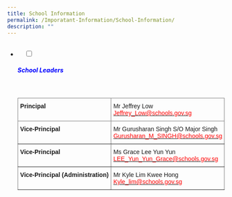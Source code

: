 ```yaml
---
title: School Information
permalink: /Imporatant-Information/School-Information/
description: ""
---
```

<ul class="jekyllcodex_accordion">
  <li>
    <input type="checkbox" id="accordion1">
		<label for="accordion1"><h5 style="color:blue">School Leaders</h5></label>
    <div>		
<style type="text/css">
.tg  {border-collapse:collapse;border-spacing:0;}
.tg td{border-color:black;border-style:solid;border-width:1px;font-family:Arial, sans-serif;font-size:14px;
  overflow:hidden;padding:10px 5px;word-break:normal;}
.tg th{border-color:black;border-style:solid;border-width:1px;font-family:Arial, sans-serif;font-size:14px;
  font-weight:normal;overflow:hidden;padding:10px 5px;word-break:normal;}
.tg .tg-0pky{border-color:inherit;text-align:left;vertical-align:top}
</style>
<table class="tg">
<thead>
  <tr>
    <th class="tg-0pky"><span style="font-weight:700;font-style:inherit">Principal</span></th>
    <th class="tg-0pky"><span style="font-weight:inherit;font-style:inherit">Mr Jeffrey Low</span><br><a href="mailto:Jeffrey_Low@schools.gov.sg"><span style="font-weight:inherit;font-style:inherit;text-decoration:none;color:#FF0202;background-color:transparent">Jeffrey_Low@schools.gov.sg</span></a></th>
  </tr>
</thead>
<tbody>
  <tr>
    <td class="tg-0pky"><span style="font-weight:700;font-style:inherit">Vice-Principal</span></td>
    <td class="tg-0pky"><span style="font-weight:inherit;font-style:inherit">Mr Gurusharan Singh S/O Major Singh</span><br><a href="mailto:Gurusharan_M_SINGH@schools.gov.sg"><span style="font-weight:inherit;font-style:inherit;text-decoration:none;color:#FF0202;background-color:transparent">Gurusharan_M_SINGH@schools.gov.sg</span></a></td>
  </tr>
  <tr>
    <td class="tg-0pky"><span style="font-weight:700;font-style:inherit">Vice-Principal</span></td>
    <td class="tg-0pky"><span style="font-weight:inherit;font-style:inherit">Ms Grace Lee Yun Yun</span><br><a href="mailto:LEE_Yun_Yun_Grace@schools.gov.sg"><span style="font-weight:inherit;font-style:inherit;text-decoration:none;color:#FF0202;background-color:transparent">LEE_Yun_Yun_Grace@schools.gov.sg</span></a></td>
  </tr>
  <tr>
    <td class="tg-0pky"><span style="font-weight:700;font-style:inherit">Vice-Principal (Administration)</span></td>
    <td class="tg-0pky"><span style="font-weight:inherit;font-style:inherit">Mr Kyle Lim Kwee Hong</span><br><a href="mailto:kyle_lim@schools.gov.sg"><span style="font-weight:inherit;font-style:inherit;text-decoration:none;color:#FF0202;background-color:transparent">Kyle_lim@schools.gov.sg</span></a></td>
  </tr>
</tbody>
</table>
	</li>	
		</div>
	</li>
	
